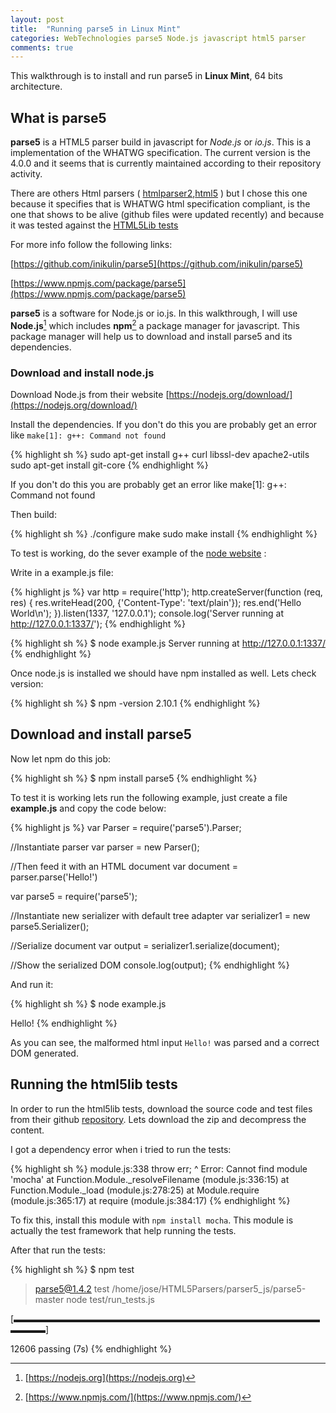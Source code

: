 ```yaml
---
layout: post
title:  "Running parse5 in Linux Mint"
categories: WebTechnologies parse5 Node.js javascript html5 parser
comments: true
---
```


This walkthrough is to install and run parse5 in **Linux Mint**, 64 bits architecture.

## What is parse5

**parse5** is a HTML5 parser build in javascript for *Node.js* or *io.js*. This is a implementation of the WHATWG specification. 
The current version is the 4.0.0 and it seems that is currently maintained according to their repository activity.

There are others Html parsers ( [htmlparser2](https://www.npmjs.com/package/htmlparser2),[html5](https://www.npmjs.com/package/html5) ) but I chose this one because it specifies that is
WHATWG html specification compliant, is the one that shows to be alive (github files were updated recently) and because it was tested against the [HTML5Lib tests](https://github.com/html5lib/html5lib-tests)

For more info follow the following links:

[https://github.com/inikulin/parse5](https://github.com/inikulin/parse5)

[https://www.npmjs.com/package/parse5](https://www.npmjs.com/package/parse5)

**parse5** is a software for Node.js or io.js. In this walkthrough, I will use **Node.js**[^node] which includes **npm**[^npm] a package manager for javascript. This package manager will help us
to download and install parse5 and its dependencies.

### Download and install node.js

Download Node.js from their website [https://nodejs.org/download/](https://nodejs.org/download/)

Install the dependencies. If you don't do this you are probably get an error like `make[1]: g++: Command not found`
	
{% highlight sh %}
sudo apt-get install g++ curl libssl-dev apache2-utils
sudo apt-get install git-core
{% endhighlight %}

If you don't do this you are probably get an error like make[1]: g++: Command not found

Then build:

{% highlight sh %}
./configure
make
sudo make install
{% endhighlight %}

To test is working, do the sever example of the [node website](https://nodejs.org) :

Write in a example.js file: 

{% highlight js %}
var http = require('http');
http.createServer(function (req, res) {
  res.writeHead(200, {'Content-Type': 'text/plain'});
  res.end('Hello World\n');
}).listen(1337, '127.0.0.1');
console.log('Server running at http://127.0.0.1:1337/');
{% endhighlight %}

{% highlight sh %}
$ node example.js
Server running at http://127.0.0.1:1337/
{% endhighlight %}

Once node.js is installed we should have npm installed as well. Lets check version:

{% highlight sh %}
$ npm -version
2.10.1
{% endhighlight %}

## Download and install parse5

Now let npm do this job:

{% highlight sh %}
$ npm install parse5
{% endhighlight %}

To test it is working lets run the following example, just create a file **example.js** and copy the code below:

{% highlight js %}
var Parser = require('parse5').Parser;

//Instantiate parser
var parser = new Parser();

//Then feed it with an HTML document
var document = parser.parse('Hello!')

var parse5 =  require('parse5');

//Instantiate new serializer with default tree adapter
var serializer1 = new parse5.Serializer();

//Serialize document
var output = serializer1.serialize(document);

//Show the serialized DOM
console.log(output);
{% endhighlight %}

And run it:

{% highlight sh %}
$ node example.js 
<html><head></head><body>Hello!</body></html>
{% endhighlight %}

As you can see, the malformed html input `Hello!` was parsed and a correct DOM generated.

## Running the html5lib tests

In order to run the html5lib tests, download the source code and test files from their github [repository](https://github.com/inikulin/parse5). 
Lets download the zip and decompress the content. 

I got a dependency error when i tried to run the tests:

{% highlight sh %}
module.js:338
    throw err;
          ^
Error: Cannot find module 'mocha'
    at Function.Module._resolveFilename (module.js:336:15)
    at Function.Module._load (module.js:278:25)
    at Module.require (module.js:365:17)
    at require (module.js:384:17)
{% endhighlight %}

To fix this, install this module with `npm install mocha`. This module is actually the test framework that help running the tests.

After that run the tests:

{% highlight sh %}
$ npm test

> parse5@1.4.2 test /home/jose/HTML5Parsers/parser5_js/parse5-master
> node test/run_tests.js


  [▬▬▬▬▬▬▬▬▬▬▬▬▬▬▬▬▬▬▬▬▬▬▬▬▬▬▬▬▬▬▬▬▬▬▬▬▬▬▬]
  
  12606 passing (7s)
{% endhighlight %}




[^npm]:[https://www.npmjs.com/](https://www.npmjs.com/)
[^node]:[https://nodejs.org](https://nodejs.org)